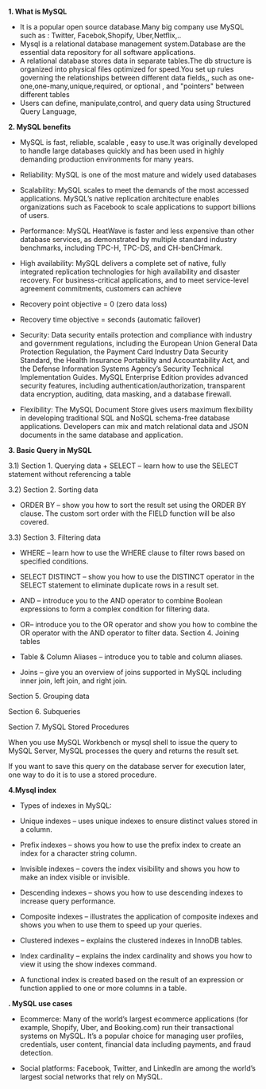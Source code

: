 **1. What is MySQL**
- It is a popular open source database.Many big company use MySQL such as : Twitter, Facebok,Shopify, Uber,Netflix,..
- Mysql is a relational database management system.Database are the essential data repository for all software applications.
- A relational database stores data in separate tables.The db structure is organized into physical files optimized for speed.You set up rules governing the relationships between different data fields,, such as one-one,one-many,unique,required, or optional , and "pointers" between different tables
- Users can define, manipulate,control, and query data using Structured Query Language, 

**2. MySQL benefits**
- MySQL is fast, reliable, scalable , easy to use.It was originally developed to handle large databases quickly and has been used in highly demanding production environments for many years.
+ Reliability: MySQL is one of the most mature and widely used databases
+ Scalability: MySQL scales to meet the demands of the most accessed applications. MySQL’s native replication architecture enables organizations such as Facebook to scale applications to support billions of users.
+ Performance: MySQL HeatWave is faster and less expensive than other database services, as demonstrated by multiple standard industry benchmarks, including TPC-H, TPC-DS, and CH-benCHmark.

+ High availability: MySQL delivers a complete set of native, fully integrated replication technologies for high availability and disaster recovery. For business-critical applications, and to meet service-level agreement commitments, customers can achieve

+ Recovery point objective = 0 (zero data loss)
+ Recovery time objective = seconds (automatic failover)
+ Security: Data security entails protection and compliance with industry and government regulations, including the European Union General Data Protection Regulation, the Payment Card Industry Data Security Standard, the Health Insurance Portability and Accountability Act, and the Defense Information Systems Agency’s Security Technical Implementation Guides. MySQL Enterprise Edition provides advanced security features, including authentication/authorization, transparent data encryption, auditing, data masking, and a database firewall.

+ Flexibility: The MySQL Document Store gives users maximum flexibility in developing traditional SQL and NoSQL schema-free database applications. Developers can mix and match relational data and JSON documents in the same database and application.

**3. Basic Query in MySQL**

3.1) Section 1. Querying data 
    + SELECT – learn how to use the SELECT statement without referencing a table
   

3.2) Section 2. Sorting data
+ ORDER BY – show you how to sort the result set using the ORDER BY clause. The custom sort order with the FIELD function will be also covered.
   
3.3) Section 3. Filtering data

+ WHERE – learn how to use the WHERE clause to filter rows based on specified conditions.

+ SELECT DISTINCT – show you how to use the DISTINCT operator in the SELECT statement to eliminate duplicate rows in a result set.

+ AND – introduce you to the AND operator to combine Boolean expressions to form a complex condition for filtering data.

+ OR– introduce you to the OR operator and show you how to combine the OR operator with the AND operator to filter data.
Section 4. Joining tables

+ Table & Column Aliases – introduce you to table and column aliases.
+ Joins  – give you an overview of joins supported in MySQL including inner join, left join, and right join.

Section 5. Grouping data

Section 6. Subqueries

Section 7. MySQL Stored Procedures

When you use MySQL Workbench or mysql shell to issue the query to MySQL Server, MySQL processes the query and returns the result set.

If you want to save this query on the database server for execution later, one way to do it is to use a stored procedure.


**4.Mysql index**

* Types of indexes in MySQL: 

+ Unique indexes – uses unique indexes to ensure distinct values stored in a column.

+ Prefix indexes – shows you how to use the prefix index to create an index for a character string column.

+ Invisible indexes – covers the index visibility and shows you how to make an index visible or invisible.

+ Descending indexes –  shows you how to use descending indexes to increase query performance.

+ Composite indexes – illustrates the application of composite indexes and shows you when to use them to speed up your queries.

+ Clustered indexes – explains the clustered indexes in InnoDB tables.

+ Index cardinality – explains the index cardinality and shows you how to view it using the show indexes command.

+ A functional index is created based on the result of an expression or function applied to one or more columns in a table.

**. MySQL use cases**

+ Ecommerce: Many of the world’s largest ecommerce applications (for example, Shopify, Uber, and Booking.com) run their transactional systems on MySQL. It’s a popular choice for managing user profiles, credentials, user content, financial data including payments, and fraud detection.

+ Social platforms: Facebook, Twitter, and LinkedIn are among the world’s largest social networks that rely on MySQL.